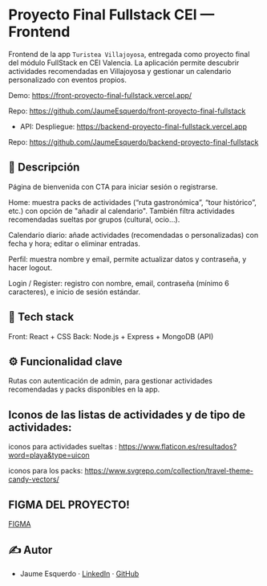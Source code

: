 # Proyecto Final Fullstack CEI — Frontend

Frontend de la app `Turistea Villajoyosa`, entregada como proyecto final del módulo FullStack en CEI Valencia. La aplicación permite descubrir actividades recomendadas en Villajoyosa y gestionar un calendario personalizado con eventos propios.

Demo: https://front-proyecto-final-fullstack.vercel.app/

Repo: https://github.com/JaumeEsquerdo/front-proyecto-final-fullstack

- API:
Despliegue: https://backend-proyecto-final-fullstack.vercel.app

Repo: https://github.com/JaumeEsquerdo/backend-proyecto-final-fullstack

## 📖 Descripción

Página de bienvenida con CTA para iniciar sesión o registrarse.

Home: muestra packs de actividades (“ruta gastronómica”, “tour histórico”, etc.) con opción de "añadir al calendario". También filtra actividades recomendadas sueltas por grupos (cultural, ocio…).

Calendario diario: añade actividades (recomendadas o personalizadas) con fecha y hora; editar o eliminar entradas.

Perfil: muestra nombre y email, permite actualizar datos y contraseña, y hacer logout.

Login / Register: registro con nombre, email, contraseña (mínimo 6 caracteres), e inicio de sesión estándar.


## 🧱 Tech stack

Front: React + CSS
Back: Node.js + Express + MongoDB (API)


## ⚙️ Funcionalidad clave

Rutas con autenticación de admin, para gestionar actividades recomendadas y packs disponibles en la app.


## Iconos de las listas de actividades y de tipo de actividades: 
iconos para actividades sueltas : https://www.flaticon.es/resultados?word=playa&type=uicon

iconos para los packs: https://www.svgrepo.com/collection/travel-theme-candy-vectors/


## FIGMA DEL PROYECTO!

[FIGMA](https://www.figma.com/design/Qo6Jr7O0xUuxmZzhrlkCfL/PROYECTO-FINAL-BACKEND?node-id=0-1&p=f&t=zRk69933bAcFhLtx-0)


## ✍️ Autor

- Jaume Esquerdo · [LinkedIn](https://www.linkedin.com/in/jaume-esquerdo/) · [GitHub](https://github.com/JaumeEsquerdo)